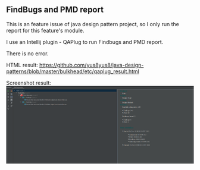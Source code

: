 ## FindBugs and PMD report

This is an feature issue of java design pattern project, so I only run the report for this feature's module.

I use an Intellij plugin - QAPlug to run Findbugs and PMD report.

There is no error.

HTML result: https://github.com/yus8yus8/java-design-patterns/blob/master/bulkhead/etc/qaplug_result.html

Screenshot result:
![alt text](./etc/FindBugs_PMD.png "FindBugs and PMD report screenshot")
